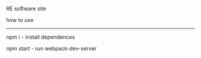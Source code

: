 RE software site

how to use

---------------------
npm i - install dependences

npm start - run webpack-dev-server

